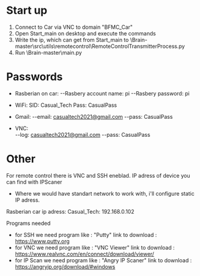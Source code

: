 # Start up

1) Connect to Car via VNC to domain "BFMC_Car"
2) Open Start_main on desktop and execute the commands
3) Write the ip, which can get from Start_main to 
\Brain-master\src\utils\remotecontrol\RemoteControlTransmitterProcess.py
4) Run \Brain-master\main.py

# Passwords

- Rasberian on car:
--Rasbery account name: pi
--Rasbery password:     pi

- WiFi:
   SID:   Casual_Tech
   Pass:   CasualPass


- Gmail:
--email:   casualtech2021@gmail.com
--pass:    CasualPass


- VNC:     
--log:     casualtech2021@gmail.com
--pass:    CasualPass

# Other
For remote control there is VNC and SSH eneblad.
IP adress of device you can find with IPScaner
 - Where we would have standart network to work with, i'll configure static IP adress.

Rasberian car ip adress: 
  Casual_Tech: 192.168.0.102
  
Programs needed
 - for SSH we need program like :     "Putty"                  link to download : https://www.putty.org
 - for VNC we need program like :     "VNC Viewer"             link to download : https://www.realvnc.com/en/connect/download/viewer/
 - for IP Scan we need program like : "Angry IP Scaner"        link to download : https://angryip.org/download/#windows

